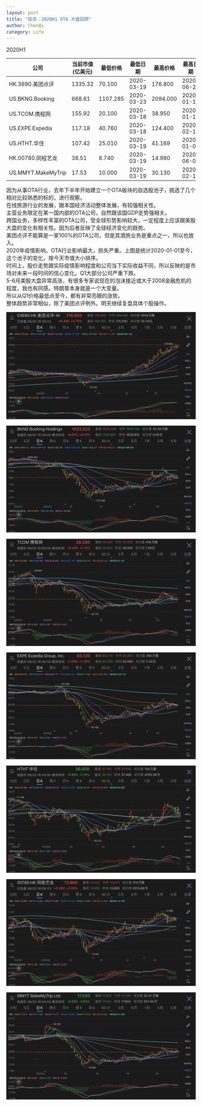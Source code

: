 ```yaml
---
layout: post
title: "投资：2020H1 OTA 大盘回顾"
author: ChenQi
category: Life
---
```


2020H1

| 公司                 | 当前市值(亿美元) | 最低价格 | 最低日期 | 最高价格  | 最高日期 | 06.23价格 | 最大价差   | 最低至今价差 |
|--------------------|-----------|------------|------------|-----------|------------|--------------|---------|----------|
| HK.3690.美团点评       | 1335.32   | 70.100     | 2020-03-19 | 176.800   | 2020-06-23 | 176.800      | 152.21% | 152.21%  |
| US.BKNG.Booking    | 668.61    | 1107.285   | 2020-03-23 | 2094.000  | 2020-01-10 | 1633.520     | -47.12% | 47.52%   |
| US.TCOM.携程网        | 155.92    | 20.100     | 2020-03-18 | 38.950    | 2020-01-17 | 26.290       | -48.40% | 30.80%   |
| US.EXPE.Expedia    | 117.18    | 40.760     | 2020-03-18 | 124.400   | 2020-02-14 | 83.120       | -67.23% | 103.93%  |
| US.HTHT.华住         | 107.42    | 25.010     | 2020-03-19 | 41.169    | 2020-01-02 | 36.600       | -39.25% | 46.34%   |
| HK.00780.同程艺龙      | 38.51     | 8.740      | 2020-03-19 | 14.980    | 2020-06-08 | 13.960       | 71.40%  | 59.73%   |
| US.MMYT.MakeMyTrip | 17.53     | 10.000     | 2020-03-19 | 30.130    | 2020-02-12 | 17.020       | -66.81% | 70.20%   |

因为从事OTA行业，去年下半年开始建立一个OTA板块的自选股池子，挑选了几个相对比较熟悉的标的，进行观察。  
在线旅游行业的发展，跟本国经济活动整体发展，有较强相关性。  
主营业务限定在某一国内部的OTA公司，自然跟该国GDP走势强相关。  
跨国业务，多样性丰富的OTA公司，受全球形势影响较大，一定程度上应该跟美股大盘的变化有相关性。因为后者反映了全球经济变化的趋势。  
美团点评不能算是一家100%的OTA公司，但是其酒旅业务是重点之一，所以也放入。  
2020年疫情影响，OTA行业影响最大，损失严重。上图是统计2020-01-01至今，这个池子的变化，按今天市值大小排序。  
时间上，股价走势跟实际疫情影响程度和公司当下实际收益不同，所以反映的是市场对未来一段时间的信心变化。Q1大部分公司严重下跌。  
5-6月美股大盘异常高涨，有很多专家说现在的泡沫接近或大于2008金融危机的程度，我也有同感。特朗普本身就是一个大变量。  
所以从Q1价格最低点至今，都有非常亮眼的涨势。  
整体趋势非常相似，除了美团点评例外。明天继续复盘具体个股操作。  

![3690](../static/3690.png)

![BKNG](../static/bkng.png)

![TCOM](../static/tcom.png)

![EXPE](../static/expe.png)

![HTHT](../static/htht.png)

![0780](../static/0780.png)

![MMYT](../static/mmyt.png)
